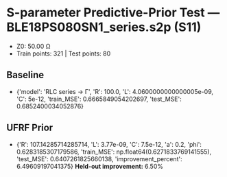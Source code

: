 # S-parameter Predictive-Prior Test — BLE18PS080SN1_series.s2p (S11)
- Z0: 50.00 Ω
- Train points: 321  |  Test points: 80

## Baseline
- {'model': 'RLC series -> Γ', 'R': 100.0, 'L': 4.0600000000000005e-09, 'C': 5e-12, 'train_MSE': 0.6665849054202697, 'test_MSE': 0.6852400034052876}

## UFRF Prior
- {'R': 107.14285714285714, 'L': 3.77e-09, 'C': 7.5e-12, 'a': 0.2, 'phi': 0.6283185307179586, 'train_MSE': np.float64(0.6271833769141555), 'test_MSE': 0.6407261825660138, 'improvement_percent': 6.49609197041375}
**Held-out improvement:** 6.50%